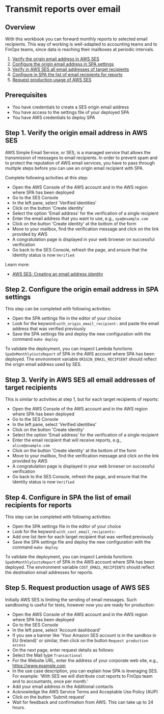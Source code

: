 # Transmit reports over email

## Overview
With this workbook you can forward monthly reports to selected email recipients. This way of working is well-adapted to accounting teams and to FinOps teams, since data is reaching their mailboxes at periodic intervals.

1. [Verify the origin email address in AWS SES](#step-1)
2. [Configure the origin email address in SPA settings](#step-2)
3. [Verify in AWS SES all email addresses of target recipients](#step-3)
4. [Configure in SPA the list of email recipients for reports](#step-4)
5. [Request production usage of AWS SES](#step-5)


## Prerequisites
- You have credentials to create a SES origin email address
- You have access to the settings file of your deployed SPA
- You have AWS credentials to deploy SPA

## Step 1. Verify the origin email address in AWS SES <a id="step-1"></a>

AWS Simple Email Service, or SES, is a managed service that allows the transmission of messages to email recipients. In order to prevent spam and to protect the reputation of AWS email services, you have to pass through multiple steps before you can use an origin email recipient with SPA.

Complete following activities at this step:
- Open the AWS Console of the AWS account and in the AWS region where SPA has been deployed
- Go to the SES Console
- In the left pane, select 'Verified identities'
- Click on the button 'Create identity'
- Select the option 'Email address' for the verification of a single recipient
- Enter the email address that you want to use, e.g., `spa@example.com`
- Click on the button 'Create identity' at the bottom of the form
- Move to your mailbox, find the verification message and click on the link provided by AWS
- A congratulation page is displayed in your web browser on successful verification
- Go back to the SES Console, refresh the page, and ensure that the Identity status is now `Verified`

Learn more:
- [AWS SES: Creating an email address identity](https://docs.aws.amazon.com/ses/latest/dg/creating-identities.html#verify-email-addresses-procedure)

## Step 2. Configure the origin email address in SPA settings <a id="step-2"></a>

This step can be completed with following activities:
- Open the SPA settings file in the editor of your choice
- Look for the keyword `with_origin_email_recipient:` and paste the email address that was verified previously
- Save the SPA settings file and deploy the new configuration with the command `make deploy`

To validate the deployment, you can inspect Lambda functions `SpaOnMonthlyCostsReport` of SPA in the AWS account where SPA has been deployed. The environment variable `ORIGIN_EMAIL_RECIPIENT` should reflect the origin email address used by SES.

## Step 3. Verify in AWS SES all email addresses of target recipients <a id="step-1-3"></a>

This is similar to activities at step 1, but for each target recipients of reports:
- Open the AWS Console of the AWS account and in the AWS region where SPA has been deployed
- Go to the SES Console
- In the left pane, select 'Verified identities'
- Click on the button 'Create identity'
- Select the option 'Email address' for the verification of a single recipient
- Enter the email recipient that will receive reports, e.g., `alice@example.com`
- Click on the button 'Create identity' at the bottom of the form
- Move to your mailbox, find the verification message and click on the link provided by AWS
- A congratulation page is displayed in your web browser on successful verification
- Go back to the SES Console, refresh the page, and ensure that the Identity status is now `Verified`

## Step 4. Configure in SPA the list of email recipients for reports <a id="step-4"></a>

This step can be completed with following activities:
- Open the SPA settings file in the editor of your choice
- Look for the keyword `with_cost_email_recipients:`
- Add one list item for each target recipient that was verified previously
- Save the SPA settings file and deploy the new configuration with the command `make deploy`

To validate the deployment, you can inspect Lambda functions `SpaOnMonthlyCostsReport` of SPA in the AWS account where SPA has been deployed. The environment variable `COST_EMAIL_RECIPIENTS` should reflect the destination email addresses for reports.

## Step 5. Request production usage of AWS SES <a id="step-5"></a>

Initially AWS SES is limiting the sending of email messages. Such sandboxing is useful for tests, however now you are ready for production:
- Open the AWS Console of the AWS account and in the AWS region where SPA has been deployed
- Go to the SES Console
- In the left pane, select 'Account dashboard'
- If you see a banner like 'Your Amazon SES account is in the sandbox in EU (Ireland)' or similar, then click on the button `Request production access`
- On the next page, enter request details as follows:
- Select the Mail type `Transactional`
- For the Website URL, enter the address of your corporate web site, e.g., https://www.example.com
- In the use case description, you can explain how SPA is leveraging SES. For example: 'With SES we will distribute cost reports to FinOps team and to accountants, once per month.'
- Add your email address in the Additional contacts
- Acknowledge the AWS Service Terms and Acceptable Use Policy (AUP)
- Click on the button 'Submit request'
- Wait for feedback and confirmation from AWS. This can take up to 24 hours.
